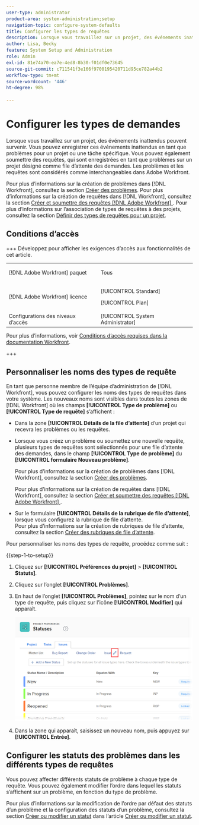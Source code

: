 ```yaml
---
user-type: administrator
product-area: system-administration;setup
navigation-topic: configure-system-defaults
title: Configurer les types de requêtes
description: Lorsque vous travaillez sur un projet, des événements inattendus peuvent survenir. Vous pouvez enregistrer ces événements inattendus en tant que problèmes pour un projet ou une tâche spécifique. Vous pouvez également soumettre des requêtes, qui sont enregistrées en tant que problèmes sur un projet désigné comme file d’attente des demandes. Les problèmes et les requêtes sont considérés comme interchangeables dans Adobe Workfront.
author: Lisa, Becky
feature: System Setup and Administration
role: Admin
exl-id: 81e74a70-ea7e-4ed8-8b30-f01df0e73645
source-git-commit: c711541f3e166f9700195420711d95ce782a44b2
workflow-type: tm+mt
source-wordcount: '446'
ht-degree: 98%

---
```


# Configurer les types de demandes

Lorsque vous travaillez sur un projet, des événements inattendus peuvent survenir. Vous pouvez enregistrer ces événements inattendus en tant que problèmes pour un projet ou une tâche spécifique. Vous pouvez également soumettre des requêtes, qui sont enregistrées en tant que problèmes sur un projet désigné comme file d’attente des demandes. Les problèmes et les requêtes sont considérés comme interchangeables dans Adobe Workfront.

Pour plus d’informations sur la création de problèmes dans [!DNL Workfront], consultez la section [Créer des problèmes](../../../manage-work/issues/manage-issues/create-issues.md). Pour plus d’informations sur la création de requêtes dans [!DNL Workfront], consultez la section [Créer et soumettre des requêtes  [!DNL Adobe Workfront] &#x200B;](../../../manage-work/requests/create-requests/create-submit-requests.md). Pour plus d’informations sur l’association de types de requêtes à des projets, consultez la section [Définir des types de requêtes pour un projet](../../../manage-work/requests/create-and-manage-request-queues/define-request-types-for-project.md).

## Conditions d’accès

+++ Développez pour afficher les exigences d’accès aux fonctionnalités de cet article.

<table style="table-layout:auto"> 
 <col> 
 <col> 
 <tbody> 
  <tr> 
   <td>[!DNL Adobe Workfront] paquet</td> 
   <td><p>Tous</p></td> 
  </tr> 
  <tr> 
   <td>[!DNL Adobe Workfront] licence</td> 
   <td><p>[!UICONTROL Standard]</p>
       <p>[!UICONTROL Plan]</p></td>
  </tr> 
  <tr> 
   <td>Configurations des niveaux d’accès</td> 
   <td>[!UICONTROL System Administrator]</td> 
  </tr> 
 </tbody> 
</table>

Pour plus d’informations, voir [Conditions d’accès requises dans la documentation Workfront](/help/quicksilver/administration-and-setup/add-users/access-levels-and-object-permissions/access-level-requirements-in-documentation.md).

+++

<!--
THIS IS DRAFTED IN FLARE
<h2>Set what issue or request types are allowed for a project</h2>
<p>You can organize the kind of issues or requests that are logged in Workfront by Request Types. This organization is useful for reporting reasons and for helping users understand what kind of unexpected work might occur during the lifetime of a project.</p>
<p>You can specify the type of requests that can be logged on a project when you configure the <strong>Queue Details</strong> area for the project. </p>
<ol>
<li value="1"> <p> Click <strong>Projects</strong> in the Main Menu. <img src="assets/main-menu-icon.png"> </p> </li>
<li value="2">Click the name of the project to open it.</li>
<li value="3"> In the left panel, click <strong>Queue Details</strong>. </li>
<li value="4"> <p>In the <strong>Queue Properties</strong> section, select the <strong>Request Types</strong> you want for the project.</p> <note type="note">
You must have at least one request type selected. You can select multiple request types.
</note> </li>
<li value="5"> <p>Click <strong>Save</strong>.</p> <p>The request types you specified will be available to select when you enter a new issue on a task or a project, or when you submit a new request to the project.</p> </li>
</ol>
</div>
-->

## Personnaliser les noms des types de requête

En tant que personne membre de l’équipe d’administration de [!DNL Workfront], vous pouvez configurer les noms des types de requêtes dans votre système. Les nouveaux noms sont visibles dans toutes les zones de [!DNL Workfront] où les champs **[!UICONTROL Type de problème]** ou **[!UICONTROL Type de requête]** s’affichent :

* Dans la zone **[!UICONTROL Détails de la file d’attente]** d’un projet qui recevra les problèmes ou les requêtes.
* Lorsque vous créez un problème ou soumettez une nouvelle requête, plusieurs types de requêtes sont sélectionnés pour une file d’attente des demandes, dans le champ **[!UICONTROL Type de problème]** du **[!UICONTROL formulaire Nouveau problème]**.

  Pour plus d’informations sur la création de problèmes dans [!DNL Workfront], consultez la section [Créer des problèmes](../../../manage-work/issues/manage-issues/create-issues.md).

  Pour plus d’informations sur la création de requêtes dans [!DNL Workfront], consultez la section [Créer et soumettre des requêtes  [!DNL Adobe Workfront] &#x200B;](../../../manage-work/requests/create-requests/create-submit-requests.md).

* Sur le formulaire **[!UICONTROL Détails de la rubrique de file d’attente]**, lorsque vous configurez la rubrique de file d’attente.\
   Pour plus d’informations sur la création de rubriques de file d’attente, consultez la section [Créer des rubriques de file d’attente](../../../manage-work/requests/create-and-manage-request-queues/create-queue-topics.md).

Pour personnaliser les noms des types de requête, procédez comme suit :

{{step-1-to-setup}}

1. Cliquez sur **[!UICONTROL Préférences du projet]** > **[!UICONTROL Statuts]**.

1. Cliquez sur l’onglet **[!UICONTROL Problèmes]**.
1. En haut de l’onglet **[!UICONTROL Problèmes]**, pointez sur le nom d’un type de requête, puis cliquez sur l’icône **[!UICONTROL Modifier]** qui apparaît.

   ![Modifier le nom du type de demande](assets/edit-request-type-name-nwe.png)

1. Dans la zone qui apparaît, saisissez un nouveau nom, puis appuyez sur **[!UICONTROL Entrée]**.

## Configurer les statuts des problèmes dans les différents types de requêtes

Vous pouvez affecter différents statuts de problème à chaque type de requête. Vous pouvez également modifier l’ordre dans lequel les statuts s’affichent sur un problème, en fonction du type de problème.

Pour plus d’informations sur la modification de l’ordre par défaut des statuts d’un problème et la configuration des statuts d’un problème, consultez la section [Créer ou modifier un statut](../../../administration-and-setup/customize-workfront/creating-custom-status-and-priority-labels/create-or-edit-a-status.md) dans l’article [Créer ou modifier un statut](../../../administration-and-setup/customize-workfront/creating-custom-status-and-priority-labels/create-or-edit-a-status.md).
